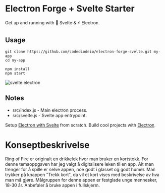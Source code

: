 # Electron Forge + Svelte  Starter

Get up and running with 💪 Svelte & ⚡ Electron. 

## Usage

```
git clone https://github.com/codediodeio/electron-forge-svelte.git my-app
cd my-app

npm install
npm start
```

![svelte electron](https://firebasestorage.googleapis.com/v0/b/fireship-app.appspot.com/o/assets%2Felectron-svelte-hello.png?alt=media&token=0d3ecb24-3024-4358-ac26-7676b3e60fa1)

## Notes

- src/index.js - Main electron process. 
- src/svelte.js - Svelte app entrypoint. 

Setup [Electron with Svelte](https://fireship.io/snippets/svelte-electron-setup) from scratch. 
Build cool projects with [Electron](https://fireship.io/tags/electron). 

# Konseptbeskrivelse

Ring of Fire er originalt en drikkelek hvor man bruker en kortstokk.
For denne temaoppgaven har jeg valgt å digitalisere leken til en app.
Alt man trenger for å spille er selve appen, noe godt i glasset og godt humør.
Man trykker på knappen "Trekk kort", da vil et kort vises med beskrivelse av hva man må gjøre.
Målgruppen for denne appen er festglade unge mennesker, 18-30 år.
Anbefaler å bruke appen i fullskjerm.